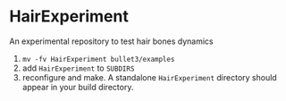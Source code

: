 # HairExperiment
An experimental repository to test hair bones dynamics

1. ```mv -fv HairExperiment bullet3/examples```
2. add ```HairExperiment``` to ```SUBDIRS```
3. reconfigure and make. A standalone ```HairExperiment``` directory should appear in your build directory.